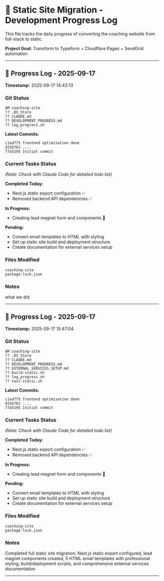 # 🚀 Static Site Migration - Development Progress Log

This file tracks the daily progress of converting the coaching website from full-stack to static.

**Project Goal:** Transform to Typeform + Cloudflare Pages + SendGrid automation

---

## 📅 Progress Log - 2025-09-17

**Timestamp:** 2025-09-17 14:43:13

### Git Status
```
AM coaching-site
?? .DS_Store
?? CLAUDE.md
?? DEVELOPMENT_PROGRESS.md
?? log_progress.sh
```

**Latest Commits:**
```
c1adf75 frontend optimisation done
d31b761 ....
77a5195 Initial commit
```

### Current Tasks Status
*(Note: Check with Claude Code for detailed todo list)*

**Completed Today:**
- Next.js static export configuration ✅
- Removed backend API dependencies ✅

**In Progress:**
- Creating lead magnet form and components 🔄

**Pending:**
- Convert email templates to HTML with styling
- Set up static site build and deployment structure
- Create documentation for external services setup

### Files Modified
```
coaching-site
package-lock.json
```

### Notes
what we did

---

## 📅 Progress Log - 2025-09-17

**Timestamp:** 2025-09-17 15:47:04

### Git Status
```
AM coaching-site
?? .DS_Store
?? CLAUDE.md
?? DEVELOPMENT_PROGRESS.md
?? EXTERNAL_SERVICES_SETUP.md
?? build-static.sh
?? log_progress.sh
?? test-static.sh
```

**Latest Commits:**
```
c1adf75 frontend optimisation done
d31b761 ....
77a5195 Initial commit
```

### Current Tasks Status
*(Note: Check with Claude Code for detailed todo list)*

**Completed Today:**
- Next.js static export configuration ✅
- Removed backend API dependencies ✅

**In Progress:**
- Creating lead magnet form and components 🔄

**Pending:**
- Convert email templates to HTML with styling
- Set up static site build and deployment structure
- Create documentation for external services setup

### Files Modified
```
coaching-site
package-lock.json
```

### Notes
Completed full static site migration: Next.js static export configured, lead magnet components created, 5 HTML email templates with professional styling, build/deployment scripts, and comprehensive external services documentation

---

